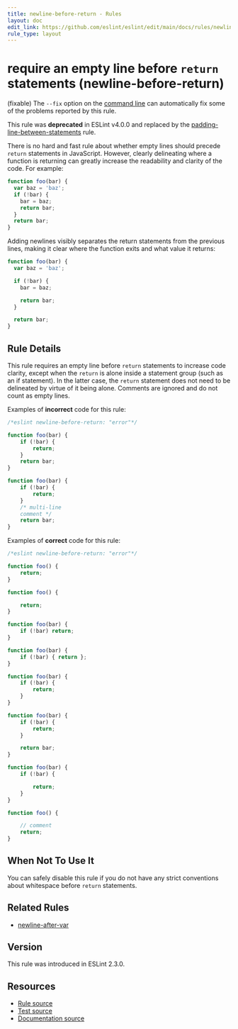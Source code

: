 ```yaml
---
title: newline-before-return - Rules
layout: doc
edit_link: https://github.com/eslint/eslint/edit/main/docs/rules/newline-before-return.md
rule_type: layout
---
```

<!-- Note: No pull requests accepted for this file. See README.md in the root directory for details. -->

# require an empty line before `return` statements (newline-before-return)

(fixable) The `--fix` option on the [command line](../user-guide/command-line-interface#fixing-problems) can automatically fix some of the problems reported by this rule.

This rule was **deprecated** in ESLint v4.0.0 and replaced by the [padding-line-between-statements](padding-line-between-statements) rule.

There is no hard and fast rule about whether empty lines should precede `return` statements in JavaScript. However, clearly delineating where a function is returning can greatly increase the readability and clarity of the code. For example:

```js
function foo(bar) {
  var baz = 'baz';
  if (!bar) {
    bar = baz;
    return bar;
  }
  return bar;
}
```

Adding newlines visibly separates the return statements from the previous lines, making it clear where the function exits and what value it returns:

```js
function foo(bar) {
  var baz = 'baz';

  if (!bar) {
    bar = baz;

    return bar;
  }

  return bar;
}
```

## Rule Details

This rule requires an empty line before `return` statements to increase code clarity, except when the `return` is alone inside a statement group (such as an if statement). In the latter case, the `return` statement does not need to be delineated by virtue of it being alone. Comments are ignored and do not count as empty lines.

Examples of **incorrect** code for this rule:

```js
/*eslint newline-before-return: "error"*/

function foo(bar) {
    if (!bar) {
        return;
    }
    return bar;
}

function foo(bar) {
    if (!bar) {
        return;
    }
    /* multi-line
    comment */
    return bar;
}
```

Examples of **correct** code for this rule:

```js
/*eslint newline-before-return: "error"*/

function foo() {
    return;
}

function foo() {

    return;
}

function foo(bar) {
    if (!bar) return;
}

function foo(bar) {
    if (!bar) { return };
}

function foo(bar) {
    if (!bar) {
        return;
    }
}

function foo(bar) {
    if (!bar) {
        return;
    }

    return bar;
}

function foo(bar) {
    if (!bar) {

        return;
    }
}

function foo() {

    // comment
    return;
}
```

## When Not To Use It

You can safely disable this rule if you do not have any strict conventions about whitespace before `return` statements.

## Related Rules

* [newline-after-var](newline-after-var)

## Version

This rule was introduced in ESLint 2.3.0.

## Resources

* [Rule source](https://github.com/eslint/eslint/tree/HEAD/lib/rules/newline-before-return.js)
* [Test source](https://github.com/eslint/eslint/tree/HEAD/tests/lib/rules/newline-before-return.js)
* [Documentation source](https://github.com/eslint/eslint/tree/HEAD/docs/rules/newline-before-return.md)
